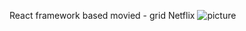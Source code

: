 React framework based movied - grid Netflix
![picture](https://github.com/rraooll/netflix/blob/main/src/netflix.jpg)
